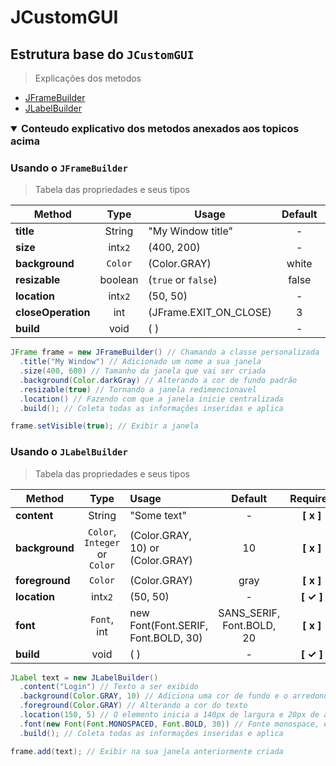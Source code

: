 # JCustomGUI
## Estrutura base do `JCustomGUI`

> Explicações dos metodos

- [JFrameBuilder](#usando-o-jframebuilder)
- [JLabelBuilder](#usando-o-jlabelbuilder)

<details open>
  <summary style="font-size: 16px"><strong>Conteudo explicativo dos metodos anexados aos topicos acima</strong></summary>

### Usando o `JFrameBuilder`
> Tabela das propriedades e seus tipos

|Method|Type|Usage|Default|Required|
|---|:---:|---|:---:|:---:|
|__title__|String|"My Window title"|-|__[ x ]__|
|__size__|int`x2`|(400, 200)|-|__[ ✓ ]__|
|__background__|`Color`|(Color.GRAY)|white|__[ x ]__|
|__resizable__|boolean|(`true` or `false`)|false|__[ x ]__|
|__location__|int`x2`|(50, 50)|-|__[ x ]__|
|__closeOperation__|int|(JFrame.EXIT_ON_CLOSE)|3|__[ x ]__|
|__build__|void|( )|-|__[ ✓ ]__|

```java
JFrame frame = new JFrameBuilder() // Chamando a classe personalizada
  .title("My Window") // Adicionado um nome a sua janela
  .size(400, 600) // Tamanho da janela que vai ser criada
  .background(Color.darkGray) // Alterando a cor de fundo padrão
  .resizable(true) // Tornando a janela redimencionavel
  .location() // Fazendo com que a janela inicie centralizada
  .build(); // Coleta todas as informações inseridas e aplica

frame.setVisible(true); // Exibir a janela
```

### Usando o `JLabelBuilder`
> Tabela das propriedades e seus tipos

|Method|Type|Usage|Default|Required|
|---|:---:|:---|:---:|:---:|
|__content__|String|"Some text"|-|__[ x ]__|
|__background__|`Color`, `Integer` or `Color`|(Color.GRAY, 10) or (Color.GRAY)|10|__[ x ]__|
|__foreground__|`Color`|(Color.GRAY)|gray|__[ x ]__|
|__location__|int`x2`|(50, 50)|-|__[ ✓ ]__|
|__font__|`Font`, int|new Font(Font.SERIF, Font.BOLD, 30)|SANS_SERIF, Font.BOLD, 20|__[ x ]__|
|__build__|void|( )|-|__[ ✓ ]__|

```java
JLabel text = new JLabelBuilder()
  .content("Login") // Texto a ser exibido
  .background(Color.GRAY, 10) // Adiciona uma cor de fundo e o arredondamento da borda
  .foreground(Color.GRAY) // Alterando a cor do texto
  .location(150, 5) // O elemento inicia a 140px de largura e 20px de altura de acordo com o janela
  .font(new Font(Font.MONOSPACED, Font.BOLD, 30)) // Fonte monospace, estilo bold, tamanho 30
  .build(); // Coleta todas as informações inseridas e aplica

frame.add(text); // Exibir na sua janela anteriormente criada
```
</details>

